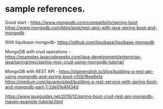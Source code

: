 # sample references. 

Good start - https://www.mongodb.com/compatibility/spring-boot
https://www.mongodb.com/blog/post/rest-apis-with-java-spring-boot-and-mongodb

With liquibase-mongodb-  https://github.com/liquibase/liquibase-mongodb

MongoDB with crud operations - https://examples.javacodegeeks.com/java-development/enterprise-java/spring/mvc/spring-mvc-crud-using-mongodb-tutorial/

MongoDB with REST API - https://plainenglish.io/blog/building-a-rest-api-using-mongodb-and-spring-boot-c50b18ee6efa
 https://medium.com/javarevisited/building-a-rest-service-with-spring-boot-and-mongodb-part-1-2de01e4f434d
 
 https://www.javaguides.net/2019/12/spring-boot-crud-rest-api-mongodb-maven-example-tutorial.html
 
